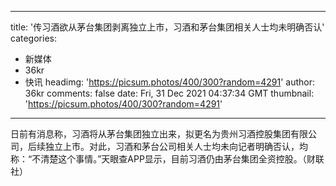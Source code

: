 
---
title: '传习酒欲从茅台集团剥离独立上市，习酒和茅台集团相关人士均未明确否认'
categories: 
 - 新媒体
 - 36kr
 - 快讯
headimg: 'https://picsum.photos/400/300?random=4291'
author: 36kr
comments: false
date: Fri, 31 Dec 2021 04:37:34 GMT
thumbnail: 'https://picsum.photos/400/300?random=4291'
---

<div>   
日前有消息称，习酒将从茅台集团独立出来，拟更名为贵州习酒控股集团有限公司，后续独立上市。对此，习酒和茅台公司相关人士均未向记者明确否认，均称：“不清楚这个事情。”天眼查APP显示，目前习酒仍由茅台集团全资控股。（财联社）  
</div>
            